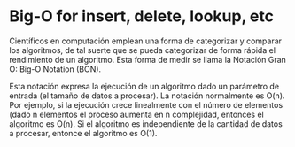 # Big-O for insert, delete, lookup, etc

Científicos en computación emplean una forma de categorizar y comparar los algoritmos, de tal suerte que se pueda categorizar de forma rápida el rendimiento de un algoritmo. Esta forma de medir se llama la Notación Gran O: Big-O Notation (BON).

Esta notación expresa la ejecución de un algoritmo dado un parámetro de entrada (el tamaño de datos a procesar). La notación normalmente es O(n). Por ejemplo, si la ejecución crece linealmente con el número de elementos (dado n elementos el proceso aumenta en n complejidad, entonces el algoritmo es O(n). Si el algoritmo es independiente de la cantidad de datos a procesar, entonce el algoritmo es O(1). 
